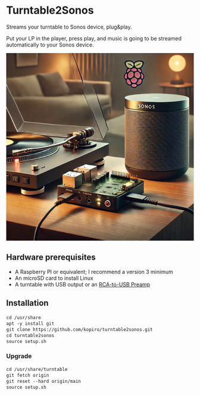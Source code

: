 # Turntable2Sonos

Streams your turntable to Sonos device, plug&play.

Put your LP in the player, press play, and music is going to be streamed automatically to your Sonos device.

![Turntable2Sonos](turntable2sonos.jpg)

## Hardware prerequisites

- A Raspberry PI or equivalent; I recommend a version 3 minimum
- An microSD card to install Linux
- A turntable with USB output or an [RCA-to-USB Preamp](https://www.behringer.com/product.html?modelCode=0805-AAF)

## Installation

```
cd /usr/share
apt -y install git
git clone https://github.com/kopiro/turntable2sonos.git
cd turntable2sonos
source setup.sh
```

### Upgrade

```
cd /usr/share/turntable
git fetch origin
git reset --hard origin/main
source setup.sh
```